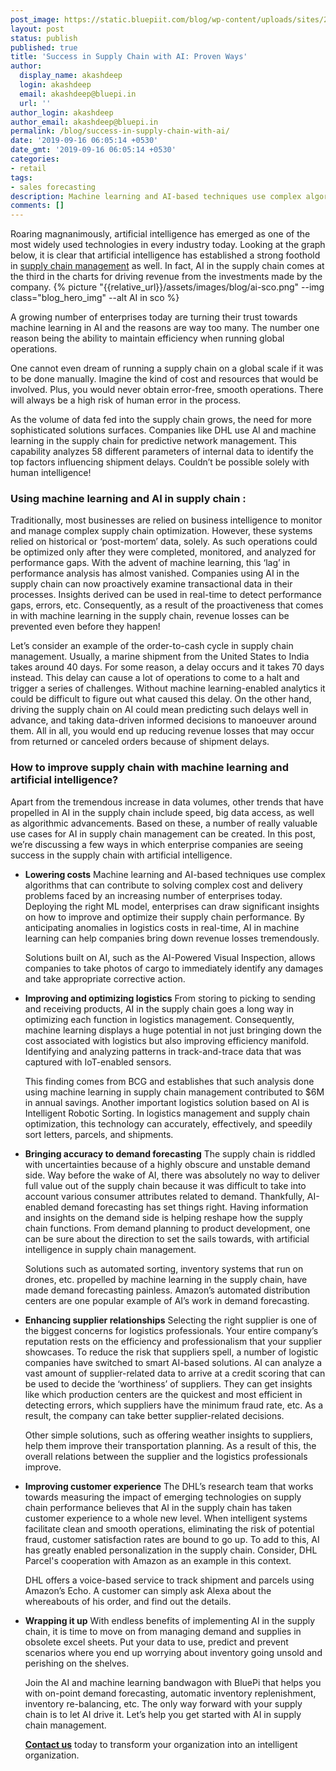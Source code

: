 ```yaml
---
post_image: https://static.bluepiit.com/blog/wp-content/uploads/sites/2/2019/09/Asset-12.png
layout: post
status: publish
published: true
title: 'Success in Supply Chain with AI: Proven Ways'
author:
  display_name: akashdeep
  login: akashdeep
  email: akashdeep@bluepi.in
  url: ''
author_login: akashdeep
author_email: akashdeep@bluepi.in
permalink: /blog/success-in-supply-chain-with-ai/
date: '2019-09-16 06:05:14 +0530'
date_gmt: '2019-09-16 06:05:14 +0530'
categories:
- retail
tags: 
- sales forecasting
description: Machine learning and AI-based techniques use complex algorithms that can contribute to solving complex cost and delivery problems faced by an increasing number of enterprises today. Deploying the right ML model, enterprises can draw significant insights on how to improve and optimize their supply chain performance. By anticipating anomalies in logistics costs in real-time, AI in machine learning can help companies bring down revenue losses tremendously
comments: []
---
```


Roaring magnanimously, artificial intelligence has emerged as one of the most widely used technologies in every industry today. Looking at the graph below, it is clear that artificial intelligence has established a strong foothold in [supply chain management](https://www.bluepiit.com/blog/demand-forecasting-solutions-using-machine-learning/) as well. In fact, AI in the supply chain comes at the third in the charts for driving revenue from the investments made by the company.
{% picture "{{relative_url}}/assets/images/blog/ai-sco.png" --img class="blog_hero_img" --alt AI in sco %}

 A growing number of enterprises today are turning their trust towards machine learning in AI and the reasons are way too many. The number one reason being the ability to maintain efficiency when running global operations.

 One cannot even dream of running a supply chain on a global scale if it was to be done manually. Imagine the kind of cost and resources that would be involved. Plus, you would never obtain error-free, smooth operations. There will always be a high risk of human error in the process.

 As the volume of data fed into the supply chain grows, the need for more sophisticated solutions surfaces. Companies like DHL use AI and machine learning in the supply chain for predictive network management. This capability analyzes 58 different parameters of internal data to identify the top factors influencing shipment delays. Couldn&rsquo;t be possible solely with human intelligence!

### Using machine learning and AI in supply chain :
  Traditionally, most businesses are relied on business intelligence to monitor and manage complex supply chain optimization. However, these systems relied on historical or &lsquo;post-mortem&rsquo; data, solely. As such operations could be optimized only after they were completed, monitored, and analyzed for performance gaps. With the advent of machine learning, this &lsquo;lag&rsquo; in performance analysis has almost vanished. Companies using AI in the supply chain can now proactively examine transactional data in their processes. Insights derived can be used in real-time to detect performance gaps, errors, etc. Consequently, as a result of the proactiveness that comes in with machine learning in the supply chain, revenue losses can be prevented even before they happen!

  Let&rsquo;s consider an example of the order-to-cash cycle in supply chain management. Usually, a marine shipment from the United States to India takes around 40 days. For some reason, a delay occurs and it takes 70 days instead. This delay can cause a lot of operations to come to a halt and trigger a series of challenges.
  Without machine learning-enabled analytics it could be difficult to figure out what caused this delay. On the other hand, driving the supply chain on AI could mean predicting such delays well in advance, and taking data-driven informed decisions to manoeuver around them. All in all, you would end up reducing revenue losses that may occur from returned or canceled orders because of shipment delays.

### How to improve supply chain with machine learning and artificial intelligence?
  Apart from the tremendous increase in data volumes, other trends that have propelled in AI in the supply chain include speed, big data access, as well as algorithmic advancements. Based on these, a number of really valuable use cases for AI in supply chain management can be created. In this post, we&rsquo;re discussing a few ways in which enterprise companies are seeing success in the supply chain with artificial intelligence.

- **Lowering costs**
  Machine learning and AI-based techniques use complex algorithms that can contribute to solving complex cost and delivery problems faced by an increasing number of enterprises today. Deploying the right ML model, enterprises can draw significant insights on how to improve and optimize their supply chain performance. By anticipating anomalies in logistics costs in real-time, AI in machine learning can help companies bring down revenue losses tremendously.

  Solutions built on AI, such as the AI-Powered Visual Inspection, allows companies to take photos of cargo to immediately identify any damages and take appropriate corrective action.

- **Improving and optimizing logistics**
  From storing to picking to sending and receiving products, AI in the supply chain goes a long way in optimizing each function in logistics management. Consequently, machine learning displays a huge potential in not just bringing down the cost associated with logistics but also improving efficiency manifold. Identifying and analyzing patterns in track-and-trace data that was captured with IoT-enabled sensors. 

  This finding comes from BCG and establishes that such analysis done using machine learning in supply chain management contributed to $6M in annual savings.
  Another important logistics solution based on AI is Intelligent Robotic Sorting. In logistics management and supply chain optimization, this technology can accurately, effectively, and speedily sort letters, parcels, and shipments.

- **Bringing accuracy to demand forecasting**
  The supply chain is riddled with uncertainties because of a highly obscure and unstable demand side. Way before the wake of AI, there was absolutely no way to deliver full value out of the supply chain because it was difficult to take into account various consumer attributes related to demand. Thankfully, AI-enabled demand forecasting has set things right. Having information and insights on the demand side is helping reshape how the supply chain functions. From demand planning to product development, one can be sure about the direction to set the sails towards, with artificial intelligence in supply chain management. 

  Solutions such as automated sorting, inventory systems that run on drones, etc. propelled by machine learning in the supply chain, have made demand forecasting painless. Amazon&rsquo;s automated distribution centers are one popular example of AI&rsquo;s work in demand forecasting.

- **Enhancing supplier relationships**
  Selecting the right supplier is one of the biggest concerns for logistics professionals. Your entire company&rsquo;s reputation rests on the efficiency and professionalism that your supplier showcases. To reduce the risk that suppliers spell, a number of logistic companies have switched to smart AI-based solutions. AI can analyze a vast amount of supplier-related data to arrive at a credit scoring that can be used to decide the &lsquo;worthiness&rsquo; of suppliers. They can get insights like which production centers are the quickest and most efficient in detecting errors, which suppliers have the minimum fraud rate, etc. As a result, the company can take better supplier-related decisions. 

  Other simple solutions, such as offering weather insights to suppliers, help them improve their transportation planning. As a result of this, the overall relations between the supplier and the logistics professionals improve. 

- **Improving customer experience**
  The DHL&rsquo;s research team that works towards measuring the impact of emerging technologies on supply chain performance believes that AI in the supply chain has taken customer experience to a whole new level. When intelligent systems facilitate clean and smooth operations, eliminating the risk of potential fraud, customer satisfaction rates are bound to go up. To add to this, AI has greatly enabled personalization in the supply chain. Consider, DHL Parcel's cooperation with Amazon as an example in this context. 

  DHL offers a voice-based service to track shipment and parcels using Amazon&rsquo;s Echo. A customer can simply ask Alexa about the whereabouts of his order, and find out the details. 

- **Wrapping it up**
  With endless benefits of implementing AI in the supply chain, it is time to move on from managing demand and supplies in obsolete excel sheets. Put your data to use, predict and prevent scenarios where you end up worrying about inventory going unsold and perishing on the shelves. 

  Join the AI and machine learning bandwagon with BluePi that helps you with on-point demand forecasting, automatic inventory replenishment, inventory re-balancing, etc. The only way forward with your supply chain is to let AI drive it. Let&rsquo;s help you get started with AI in supply chain management. 

  <a href="https://www.bluepiit.com/contact-us"><strong>Contact us</strong></a> today to transform your organization into an intelligent organization.
